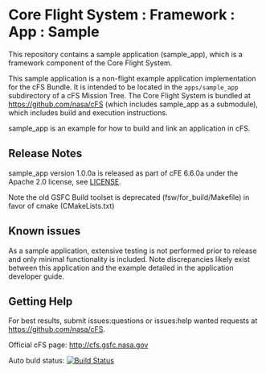 # Core Flight System : Framework : App : Sample

This repository contains a sample application (sample_app), which is a framework component of the Core Flight System.

This sample application is a non-flight example application implementation for the cFS Bundle. It is intended to be located in the `apps/sample_app` subdirectory of a cFS Mission Tree.  The Core Flight System is bundled at https://github.com/nasa/cFS (which includes sample_app as a submodule), which includes build and execution instructions.

sample_app is an example for how to build and link an application in cFS.

## Release Notes

sample_app version 1.0.0a is released as part of cFE 6.6.0a under the Apache 2.0 license, see [LICENSE](LICENSE-18128-Apache-2_0.pdf).

Note the old GSFC Build toolset is deprecated (fsw/for_build/Makefile) in favor of cmake (CMakeLists.txt)

## Known issues

As a sample application, extensive testing is not performed prior to release and only minimal functionality is included.  Note discrepancies likely exist between this application and the example detailed in the application developer guide.

## Getting Help

For best results, submit issues:questions or issues:help wanted requests at https://github.com/nasa/cFS.

Official cFS page: http://cfs.gsfc.nasa.gov

Auto buld status: [![Build Status](https://travis-ci.com/travis-r-wheatley/sample_app.svg?branch=master)](https://travis-ci.com/travis-r-wheatley/sample_app)
